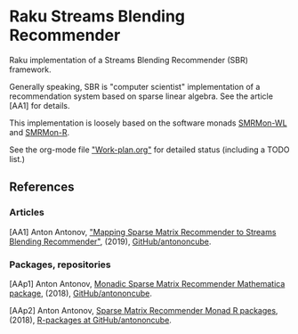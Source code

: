 # Raku Streams Blending Recommender

Raku implementation of a Streams Blending Recommender (SBR) framework.

Generally speaking, SBR is "computer scientist" implementation of a recommendation system
based on sparse linear algebra. See the article [AA1] for details.

This implementation is loosely based on the software monads 
[SMRMon-WL](https://github.com/antononcube/MathematicaForPrediction/blob/master/MonadicProgramming/MonadicSparseMatrixRecommender.m) 
and
[SMRMon-R](https://github.com/antononcube/R-packages/tree/master/SMRMon-R).

See the org-mode file 
["Work-plan.org"](./org/Work-plan.org)
for detailed status (including a TODO list.)

## References

### Articles

[AA1] Anton Antonov, 
["Mapping Sparse Matrix Recommender to Streams Blending Recommender"](https://github.com/antononcube/MathematicaForPrediction/tree/master/Documentation/MappingSMRtoSBR), 
(2019),
[GitHub/antononcube](https://github.com/antononcube).

### Packages, repositories

[AAp1] Anton Antonov,
[Monadic Sparse Matrix Recommender Mathematica package](https://github.com/antononcube/MathematicaForPrediction/blob/master/MonadicProgramming/MonadicSparseMatrixRecommender.m),
(2018),
[GitHub/antononcube](https://github.com/antononcube/).

[AAp2] Anton Antonov,
[Sparse Matrix Recommender Monad R packages](https://github.com/antononcube/R-packages/tree/master/SMRMon-R),
(2018),
[R-packages at GitHub/antononcube](https://github.com/antononcube/R-packages).
